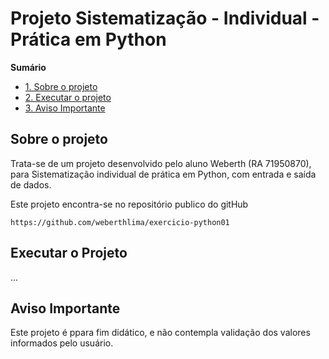 # Projeto Sistematização - Individual - Prática em Python

**Sumário**

- [1. Sobre o projeto](#1-sobre-o-projeto)
- [2. Executar o projeto](#2-Executar-o-Projeto)
- [3. Aviso Importante](#3-Aviso-Importante)

## Sobre o projeto

Trata-se de um projeto desenvolvido pelo aluno Weberth (RA 71950870), para Sistematização individual de prática em Python, com entrada e saída de dados.

Este projeto encontra-se no repositório publico do gitHub

```
https://github.com/weberthlima/exercicio-python01
```

## Executar o Projeto

...

## Aviso Importante

Este projeto é ppara fim didático, e não contempla validação dos valores informados pelo usuário.


